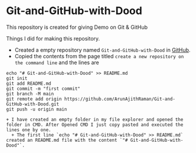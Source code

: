 # Git-and-GitHub-with-Dood

This repository is created for giving Demo on Git & GitHub

Things I did for making this repository.

+ Created a empty repository named `Git-and-GitHub-with-Dood` in [GitHub](https://github.com/new).
+ Copied the contents from the page titled `create a new repository on the command line` and the lines are 
```
echo "# Git-and-GitHub-with-Dood" >> README.md
git init
git add README.md
git commit -m "first commit"
git branch -M main
git remote add origin https://github.com/ArunAjithRaman/Git-and-GitHub-with-Dood.git
git push -u origin main

+ I have created an empty folder in my file explorer and opened the folder in CMD. After Opened CMD I just copy pasted and executed the lines one by one.
  + The first line `echo "# Git-and-GitHub-with-Dood" >> README.md` created an README.md file with the content `"# Git-and-GitHub-with-Dood"`.
